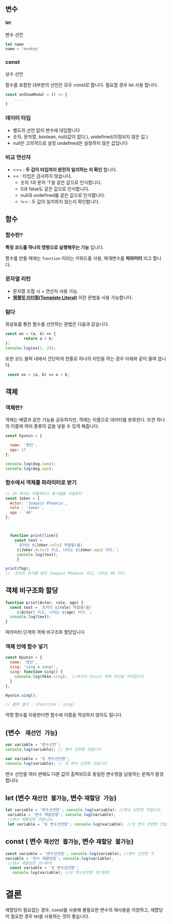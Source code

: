 ## 변수

#### let 
변수 선언
```js
let name
name = 'monkey'
```

### const

상수 선언
  
 함수를 포함한 대부분의 선언은 모두 const로 합니다.
 필요할 경우 let 사용 합니다.

```JavaScript
const onShowModal = () >= {
    ....    
}
```
### 데이터 타입

 - 별도의 선언 없이 변수에 대입합니다
 - 숫자, 문자열, boolean, null(값이 없다.), undefined(지정되지 않은 값.)
 - null은 고의적으로 설정 undefined은 설정하지 않은 값입니다

### 비교 연산자
 - === : __두 갑이 타입까지 완전히 일치하는 지 확인__ 합니다.
 - == : 타입은 검사하지 않습니다.
    - 숫자 1과 문자 '1'을 같은 값으로 인식합니다.
    - 0과 false도 같은 값으로 인식합니다.
    - null과 undefined를 같은 값으로 인식합니다.
    - !== : 두 값이 일치하지 않는지 확인합니다.

## 함수 

### 함수란?  
  
__특정 코드를 하나의 명령으로 실행해주는 기능__ 입니다.

함수를 만들 때에는 ``function`` 이라는 키워드를 사용, 매개변수를 __파라미터__ 라고 합니다.

### 문자열 리턴
 - 문자열 조합 시 + 연산자 사용 가능.  
 - [__템플릿 리터럴(Template Literal)__](https://developer.mozilla.org/ko/docs/Web/JavaScript/Reference/Template_literals) 이란 문법을 사용 가능합니다.

### 람다 

화살표를 통한 함수를 선언하는 문법은 다음과 같습니다.

```JavaScript
const ex = (a, b) => {
        return a + b;
};
console.log(ex(1, 2)); 
```
또한 코드 블럭 내에서 간단하게 한줄로 하나의 리턴을 하는 경우 아래와 같이 줄여 씁니다.
```js
 const ex = (a, b) => a + b;
 ```

## 객체

### 객체란?

객체는 배열과 같은 기능을 공유하지만, 객체는 이름으로 데이터를 분류한다. 또한 하나의 이름에 여러 종류의 값을 넣을 수 있게 해줍니다.

```JavaScript
const hyunin = {

  name: '현인',
  age: 17
};

console.log(dog.name);
console.log(dog.age);
```
### 함수에서 객체를 파라미터로 받기

```JavaScript
// JS 에서는 카멜케이스 표기법을 사용한다
const Joker = {
  Actor: 'Joaquin Phoenix',
  role : 'Joker',
  age : '46'
};



  function print(line){
    const text = 
    ` 조커의 ${Joker.role} 역할을(를) 
     ${Joker.Actor} 이고, 나이는 ${Joker.age} 이다.`; 
     console.log(text); 
     }

print(Top);
//  조커의 조커를 맡은 Joaquin Phoenix 이고, 나이는 46 이다.

```

## 객체 비구조화 할당

```js
function print(Actor, role, age) {
  const text = `조커의 ${role} 역할을(를) 
     ${Actor} 이고, 나이는 ${age} 이다.`;
  console.log(text);
}
```

파라미터 단계의 객체 비구조화 할당입니다

### 객체 안에 함수 넣기

```js
const Hyunin = {
  name: '현인',
  sing: 'sing a song!',
  sing: function sing() {
    console.log(this.sing);  //여기서 this는 객체 자신을 가리킵니다.
  }
};

Hyunin.sing();

// 출력 결과 : [Function : sing]
```
익명 함수를 이용한다면 함수에 이름을 작성하지 않아도 됩니다. 


## (변수 ``` 재선언 가능```)

```js
var variable = '변수선언';
console.log(variable); // 변수 선언한 것입니다

var variable = '또 변수선언함';
console.log(variable); // 또 변수 선언한 것입니다
```
변수 선언을 여러 번해도 다른 값이 출력되므로 동일한 변수명을 남용하는 문제가 발생합니다.

## let (변수 ```재선언 불가능```, 변수 ```재할당 가능```)

```js
let variable = '변수선언함'; console.log(variable); //변수 선언한 것입니다.
 variable = '변수 재할당함'; console.log(variable); 
 //변수 재할당한 것입니다.
 let variable = '또 변수선언함'; console.log(variable); //또 변수 선언한 것입니다.
```
## const ( 변수 ```재선언 불가능```, 변수 ```재할당 불가능```)

```js
const variable = '변수선언함'; console.log(variable); //변수 선언한 것
variable = '변수 재할당함'; console.log(variable);
 //변수 재할당한 것(에러)
  const variable = '또 변수선언함';
   console.log(variable); //또 변수선언한 것(에러)
```

# 결론 

재할당이 필요없는 경우, const를 사용해 불필요한 변수의 재사용을 지양하고, 재할당이 필요한 경우 let을 사용하는 것이 좋습니다.